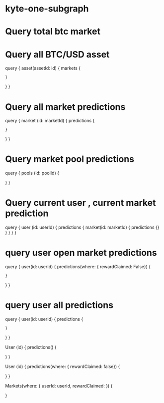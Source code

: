# kyte-one-subgraph

# Query total btc market

# Query all BTC/USD asset
query {
  asset(assetId: id) {
    markets {

    }
  }
}

# Query all market predictions
query {
  market (id: marketId) {
    predictions {

    }
  }
}

# Query market pool predictions
query {
  pools (id: poolId) {

  }
}

# Query current user , current market prediction
query {
  user (id: userId) {
    predictions {
      market(id: marketId) {
        predictions {}
      }
    }
  }
}

# query user open market predictions
query {
  user(id: userId) {
    predictions(where: { rewardClaimed: False}) {

    }
  }
}

# query user all predictions
query {
  user(id: userId) {
    predictions {

    }
  }
}


User (id) {
  predictions() {

  }
}

User (id) {
  predictions(where: { rewardClaimed: false}) {

  }
}


Markets(where: { userId: userId, rewardClaimed: }) {

}